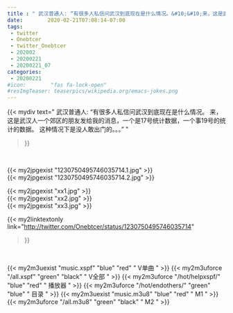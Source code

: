 ```yaml
---
title : " 武汉普通人: “有很多人私信问武汉到底现在是什么情况。&#10;&#10;来，这是武汉人一个郊区的朋友发给我的消息，一个是17号统计数据，一个事19号的统计的数据。&#10;&#10;这种情况下是没人敢出门的。。。”  "
date:        2020-02-21T07:08:14-07:00
tags:
 - twitter
 - Onebtcer
 - twitter_Onebtcer
 - 202002
 - 20200221
 - 20200221_07
categories:
 - 20200221
#icon:        "fas fa-lock-open"
#resImgTeaser: teaserpics/wikipedia.org/emacs-jokes.png
---
```


{{< mydiv text=" 武汉普通人: “有很多人私信问武汉到底现在是什么情况。&#10;&#10;来，这是武汉人一个郊区的朋友发给我的消息，一个是17号统计数据，一个事19号的统计的数据。&#10;&#10;这种情况下是没人敢出门的。。。”  "
>}}
<br>


 {{< my2jpgexist "1230750495746035714.1.jpg" >}}<br>  {{< my2jpgexist "1230750495746035714.2.jpg" >}}<br> 

{{< my2jpgexist "xx1.jpg" >}}<br>
{{< my2jpgexist "xx2.jpg" >}}<br>
{{< my2jpgexist "xx3.jpg" >}}<br>


{{< my2linktextonly link="http://twitter.com/Onebtcer/status/1230750495746035714"
>}}


<br>

{{< my2m3uexist "music.xspf"        "blue"   "red"    " V单曲 " >}} {{< my2m3uforce "/all.xspf"         "green"  "black"  " V全部 " >}} {{< my2m3uforce "/hot/helpxspf/"    "blue"   "red"    " 播放器 " >}} {{< my2m3uforce "/hot/endothers/"   "green"  "blue"   " 目录 " >}} {{< my2m3uexist "music.m3u8"        "blue"   "red"    " M1 " >}} {{< my2m3uforce "/all.m3u8"         "green"  "black"  " M2 " >}} 
